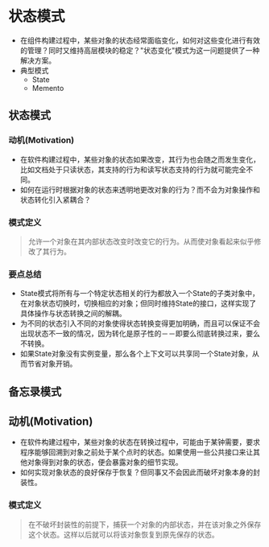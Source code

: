 # 状态模式

* 在组件构建过程中，某些对象的状态经常面临变化，如何对这些变化进行有效的管理？同时又维持高层模块的稳定？"状态变化"模式为这一问题提供了一种解决方案。
* 典型模式
  * State
  * Memento

## 状态模式

### 动机(Motivation)

* 在软件构建过程中，某些对象的状态如果改变，其行为也会随之而发生变化，比如文档处于只读状态，其支持的行为和读写状态支持的行为就可能完全不同。
* 如何在运行时根据对象的状态来透明地更改对象的行为？而不会为对象操作和状态转化引入紧耦合？


### 模式定义

> 允许一个对象在其内部状态改变时改变它的行为。从而使对象看起来似乎修改了其行为。

### 要点总结

* State模式将所有与一个特定状态相关的行为都放入一个State的子类对象中，在对象状态切换时，切换相应的对象；但同时维持State的接口，这样实现了具体操作与状态转换之间的解耦。
* 为不同的状态引入不同的对象使得状态转换变得更加明确，而且可以保证不会出现状态不一致的情况，因为转化是原子性的－－即要么彻底转换过来，要么不转换。
* 如果State对象没有实例变量，那么各个上下文可以共享同一个State对象，从而节省对象开销。

## 备忘录模式

## 动机(Motivation)

* 在软件构建过程中，某些对象的状态在转换过程中，可能由于某钟需要，要求程序能够回溯到对象之前处于某个点时的状态。如果使用一些公共接口来让其他对象得到对象的状态，便会暴露对象的细节实现。
* 如何实现对象状态的良好保存于恢复？但同事又不会因此而破坏对象本身的封装性。

### 模式定义

> 在不破坏封装性的前提下，捕获一个对象的内部状态，并在该对象之外保存这个状态。这样以后就可以将该对象恢复到原先保存的状态。